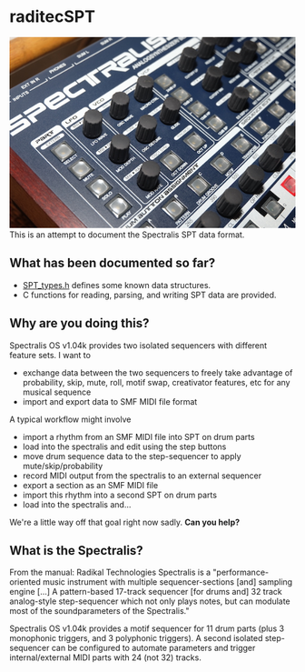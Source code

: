 # raditecSPT
<img src="spectralis-audiofanzine.jpg" alt="front panel of the spectralis, from audiofanzine">
This is an attempt to document the Spectralis SPT data format. 

## What has been documented so far?
- <a href="SPT_types.h">SPT_types.h</a> defines some known data structures.
- C functions for reading, parsing, and writing SPT data are provided.

## Why are you doing this?
Spectralis OS v1.04k provides two isolated sequencers with different feature sets.  I want to

- exchange data between the two sequencers to freely take advantage of probability, skip, mute, roll, motif swap, creativator features, etc for any musical sequence
- import and export data to SMF MIDI file format

A typical workflow might involve
- import a rhythm from an SMF MIDI file into SPT on drum parts
- load into the spectralis and edit using the step buttons
- move drum sequence data to the step-sequencer to apply mute/skip/probability
- record MIDI output from the spectralis to an external sequencer
- export a section as an SMF MIDI file
- import this rhythm into a second SPT on drum parts
- load into the spectralis and...

We're a little way off that goal right now sadly. **Can you help?**

## What is the Spectralis?
From the manual: Radikal Technologies Spectralis is a "performance-oriented music instrument with multiple sequencer-sections [and] sampling engine [...] A pattern-based 17-track sequencer [for drums and] 32 track analog-style step-sequencer which not only plays notes, but can modulate most of the soundparameters of the Spectralis."

Spectralis OS v1.04k provides a motif sequencer for 11 drum parts (plus 3 monophonic triggers, and 3 polyphonic triggers). A second isolated step-sequencer can be configured to automate parameters and trigger internal/external MIDI parts with 24 (not 32) tracks.
